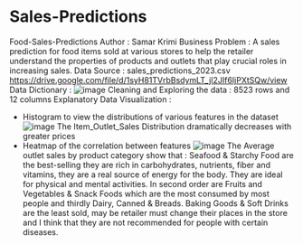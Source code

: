 # Sales-Predictions
Food-Sales-Predictions
Author : Samar Krimi
Business Problem : A sales prediction for food items sold at various stores to help the retailer understand the properties of products and outlets that play crucial roles in increasing sales.
Data Source : sales_predictions_2023.csv
https://drive.google.com/file/d/1syH81TVrbBsdymLT_jl2JIf6IjPXtSQw/view
Data Dictionary :
![image](https://github.com/SamarKri/sales-predictions/assets/136517111/dbf696b7-d922-4c01-a033-8f540743c8c3)
Cleaning and Exploring the data : 8523 rows and 12 columns
Explanatory Data Visualization :
- Histogram to view the distributions of various features in the dataset
  ![image](https://github.com/SamarKri/sales-predictions/assets/136517111/e4e74db0-a1e7-40d6-a0a7-35a05b2034a2)
The Item_Outlet_Sales Distribution dramatically decreases with greater prices
- Heatmap of the correlation between features
  ![image](https://github.com/SamarKri/sales-predictions/assets/136517111/876d45d7-c47c-46b2-a10b-a5792cfe7377)
The Average outlet sales by product category show that :
Seafood & Starchy Food are the best-selling they are rich in carbohydrates, nutrients, fiber and vitamins, they are a real source of energy for the body. They are ideal for physical and mental activities. 
In second order are Fruits and Vegetables & Snack Foods which are the most consumed by most people and thirdly Dairy, Canned & Breads. 
Baking Goods & Soft Drinks are the least sold, may be retailer must change their places in the store and I think that they are not recommended for people with certain diseases.
